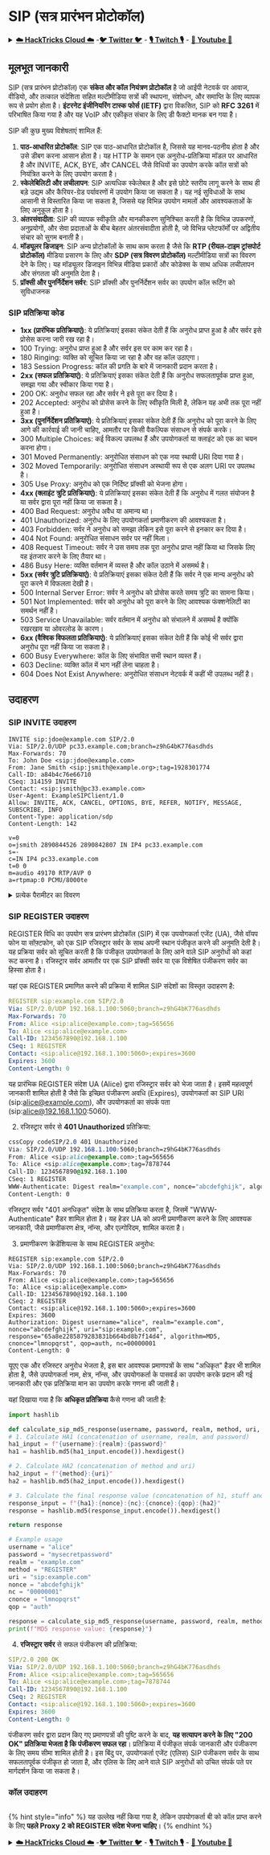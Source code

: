 # SIP (सत्र प्रारंभन प्रोटोकॉल)

<details>

<summary><a href="https://cloud.hacktricks.xyz/pentesting-cloud/pentesting-cloud-methodology"><strong>☁️ HackTricks Cloud ☁️</strong></a> -<a href="https://twitter.com/hacktricks_live"><strong>🐦 Twitter 🐦</strong></a> - <a href="https://www.twitch.tv/hacktricks_live/schedule"><strong>🎙️ Twitch 🎙️</strong></a> - <a href="https://www.youtube.com/@hacktricks_LIVE"><strong>🎥 Youtube 🎥</strong></a></summary>

* क्या आप किसी **साइबर सुरक्षा कंपनी** में काम करते हैं? क्या आप अपनी **कंपनी को HackTricks में विज्ञापित** देखना चाहते हैं? या क्या आपको **PEASS की नवीनतम संस्करण या HackTricks को PDF में डाउनलोड करने की अनुमति** चाहिए? [**सदस्यता योजनाएं**](https://github.com/sponsors/carlospolop) की जांच करें!
* [**The PEASS Family**](https://opensea.io/collection/the-peass-family) की खोज करें, हमारा एकल [**NFT**](https://opensea.io/collection/the-peass-family) संग्रह
* [**आधिकारिक PEASS और HackTricks swag**](https://peass.creator-spring.com) प्राप्त करें
* [**💬**](https://emojipedia.org/speech-balloon/) [**Discord समूह**](https://discord.gg/hRep4RUj7f) या [**टेलीग्राम समूह**](https://t.me/peass) में **शामिल** हों या मुझे **Twitter** [**🐦**](https://github.com/carlospolop/hacktricks/tree/7af18b62b3bdc423e11444677a6a73d4043511e9/\[https:/emojipedia.org/bird/README.md)[**@carlospolopm**](https://twitter.com/hacktricks_live)**.**
* **अपने हैकिंग ट्रिक्स को** [**hacktricks रेपो**](https://github.com/carlospolop/hacktricks) **और** [**hacktricks-cloud रेपो**](https://github.com/carlospolop/hacktricks-cloud) **में पीआर जमा करके** अपना योगदान दें।

</details>

## मूलभूत जानकारी

SIP (सत्र प्रारंभन प्रोटोकॉल) एक **संकेत और कॉल नियंत्रण प्रोटोकॉल** है जो आईपी नेटवर्क पर आवाज, वीडियो, और तत्काल संदेशिता सहित मल्टीमीडिया सत्रों की स्थापना, संशोधन, और समाप्ति के लिए व्यापक रूप से प्रयोग होता है। **इंटरनेट इंजीनियरिंग टास्क फोर्स (IETF)** द्वारा विकसित, SIP को **RFC 3261** में परिभाषित किया गया है और यह VoIP और एकीकृत संचार के लिए डी फैक्टो मानक बन गया है।

SIP की कुछ मुख्य विशेषताएं शामिल हैं:

1. **पाठ-आधारित प्रोटोकॉल**: SIP एक पाठ-आधारित प्रोटोकॉल है, जिससे यह मानव-पठनीय होता है और उसे डीबग करना आसान होता है। यह HTTP के समान एक अनुरोध-प्रतिक्रिया मॉडल पर आधारित है और INVITE, ACK, BYE, और CANCEL जैसे विधियों का उपयोग करके कॉल सत्रों को नियंत्रित करने के लिए उपयोग करता है।
2. **स्केलेबिलिटी और लचीलापन**: SIP अत्यधिक स्केलेबल है और इसे छोटे स्तरीय लागू करने के साथ ही बड़े उद्यम और कैरियर-ग्रेड पर्यावरणों में उपयोग किया जा सकता है। यह नई सुविधाओं के साथ आसानी से विस्तारित किया जा सकता है, जिससे यह विभिन्न उपयोग मामलों और आवश्यकताओं के लिए अनुकूल होता है।
3. **अंतरसंवादीता**: SIP की व्यापक स्वीकृति और मानकीकरण सुनिश्चित करती है कि विभिन्न उपकरणों, अनुप्रयोगों, और सेवा प्रदाताओं के बीच बेहतर अंतरसंवादीता होती है, जो विभिन्न प्लेटफॉर्मों पर अद्वितीय संचार को सुगम बनाती है।
4. **मॉड्यूलर डिजाइन**: SIP अन्य प्रोटोकॉलों के साथ काम करता है जैसे कि **RTP (रीयल-टाइम ट्रांसपोर्ट प्रोटोकॉल)** मीडिया प्रसारण के लिए और **SDP (सत्र विवरण प्रोटोकॉल)** मल्टीमीडिया सत्रों का विवरण देने के लिए। यह मॉड्यूलर डिजाइन विभिन्न मीडिया प्रकारों और कोडेक्स के साथ अधिक लचीलापन और संगतता की अनुमति देता है।
5. **प्रॉक्सी और पुनर्निर्देशन सर्वर**: SIP प्रॉक्सी और पुनर्निर्देशन सर्वर का उपयोग कॉल रूटिंग को सुविधाजनक
### SIP प्रतिक्रिया कोड

* **1xx (प्रारंभिक प्रतिक्रियाएं)**: ये प्रतिक्रियाएं इसका संकेत देती हैं कि अनुरोध प्राप्त हुआ है और सर्वर इसे प्रोसेस करना जारी रख रहा है।
* 100 Trying: अनुरोध प्राप्त हुआ है और सर्वर इस पर काम कर रहा है।
* 180 Ringing: व्यक्ति को सूचित किया जा रहा है और वह कॉल उठाएगा।
* 183 Session Progress: कॉल की प्रगति के बारे में जानकारी प्रदान करता है।
* **2xx (सफल प्रतिक्रियाएं)**: ये प्रतिक्रियाएं इसका संकेत देती हैं कि अनुरोध सफलतापूर्वक प्राप्त हुआ, समझा गया और स्वीकार किया गया है।
* 200 OK: अनुरोध सफल रहा और सर्वर ने इसे पूरा कर दिया है।
* 202 Accepted: अनुरोध को प्रोसेस करने के लिए स्वीकृति मिली है, लेकिन यह अभी तक पूरा नहीं हुआ है।
* **3xx (पुनर्निर्देशन प्रतिक्रियाएं)**: ये प्रतिक्रियाएं इसका संकेत देती हैं कि अनुरोध को पूरा करने के लिए आगे की कार्रवाई की जानी चाहिए, आमतौर पर किसी वैकल्पिक संसाधन से संपर्क करके।
* 300 Multiple Choices: कई विकल्प उपलब्ध हैं और उपयोगकर्ता या क्लाइंट को एक का चयन करना होगा।
* 301 Moved Permanently: अनुरोधित संसाधन को एक नया स्थायी URI दिया गया है।
* 302 Moved Temporarily: अनुरोधित संसाधन अस्थायी रूप से एक अलग URI पर उपलब्ध है।
* 305 Use Proxy: अनुरोध को एक निर्दिष्ट प्रॉक्सी को भेजना होगा।
* **4xx (क्लाइंट त्रुटि प्रतिक्रियाएं)**: ये प्रतिक्रियाएं इसका संकेत देती हैं कि अनुरोध में गलत संयोजन है या सर्वर द्वारा पूरा नहीं किया जा सकता है।
* 400 Bad Request: अनुरोध अवैध या अमान्य था।
* 401 Unauthorized: अनुरोध के लिए उपयोगकर्ता प्रमाणीकरण की आवश्यकता है।
* 403 Forbidden: सर्वर ने अनुरोध को समझा लेकिन इसे पूरा करने से इनकार कर दिया है।
* 404 Not Found: अनुरोधित संसाधन सर्वर पर नहीं मिला।
* 408 Request Timeout: सर्वर ने उस समय तक पूरा अनुरोध प्राप्त नहीं किया था जिसके लिए वह इंतजार करने के लिए तैयार था।
* 486 Busy Here: व्यक्ति वर्तमान में व्यस्त है और कॉल उठाने में असमर्थ है।
* **5xx (सर्वर त्रुटि प्रतिक्रियाएं)**: ये प्रतिक्रियाएं इसका संकेत देती हैं कि सर्वर ने एक मान्य अनुरोध को पूरा करने में विफलता देखी है।
* 500 Internal Server Error: सर्वर ने अनुरोध को प्रोसेस करते समय त्रुटि का सामना किया।
* 501 Not Implemented: सर्वर को अनुरोध को पूरा करने के लिए आवश्यक फंक्शनेलिटी का समर्थन नहीं है।
* 503 Service Unavailable: सर्वर वर्तमान में अनुरोध को संभालने में असमर्थ है क्योंकि रखरखाव या ओवरलोड के कारण।
* **6xx (वैश्विक विफलता प्रतिक्रियाएं)**: ये प्रतिक्रियाएं इसका संकेत देती हैं कि कोई भी सर्वर द्वारा अनुरोध पूरा नहीं किया जा सकता है।
* 600 Busy Everywhere: कॉल के लिए संभावित सभी स्थान व्यस्त हैं।
* 603 Decline: व्यक्ति कॉल में भाग नहीं लेना चाहता है।
* 604 Does Not Exist Anywhere: अनुरोधित संसाधन नेटवर्क में कहीं भी उपलब्ध नहीं है।

## उदाहरण

### SIP INVITE उदाहरण
```
INVITE sip:jdoe@example.com SIP/2.0
Via: SIP/2.0/UDP pc33.example.com;branch=z9hG4bK776asdhds
Max-Forwards: 70
To: John Doe <sip:jdoe@example.com>
From: Jane Smith <sip:jsmith@example.org>;tag=1928301774
Call-ID: a84b4c76e66710
CSeq: 314159 INVITE
Contact: <sip:jsmith@pc33.example.com>
User-Agent: ExampleSIPClient/1.0
Allow: INVITE, ACK, CANCEL, OPTIONS, BYE, REFER, NOTIFY, MESSAGE, SUBSCRIBE, INFO
Content-Type: application/sdp
Content-Length: 142

v=0
o=jsmith 2890844526 2890842807 IN IP4 pc33.example.com
s=-
c=IN IP4 pc33.example.com
t=0 0
m=audio 49170 RTP/AVP 0
a=rtpmap:0 PCMU/8000te
```
<details>

<summary>प्रत्येक पैरामीटर का विवरण</summary>

1. **Request-Line**: `INVITE sip:jdoe@example.com SIP/2.0` - यह पंक्ति विधि (INVITE), अनुरोध URI (sip:[jdoe@example.com](mailto:jdoe@example.com)) और SIP संस्करण (SIP/2.0) को दर्शाती है।
2. **Via**: `Via: SIP/2.0/UDP pc33.example.com;branch=z9hG4bK776asdhds` - Via हैडर ट्रांसपोर्ट प्रोटोकॉल (UDP) और क्लाइंट का पता (pc33.example.com) निर्दिष्ट करता है। "शाखा" पैरामीटर लूप की पहचान और लेनदेन मिलान के लिए उपयोग किया जाता है।
3. **Max-Forwards**: `Max-Forwards: 70` - यह हेडर फ़ील्ड असीमित लूप से बचने के लिए प्रॉक्सी द्वारा अनुरोध को आगे भेजने की संख्या को सीमित करता है।
4. **To**: `To: John Doe <sip:jdoe@example.com>` - To हेडर निर्धारित करता है कि कॉल के प्राप्तकर्ता कौन है, जिसमें उनका प्रदर्शन नाम (John Doe) और SIP URI (sip:[jdoe@example.com](mailto:jdoe@example.com)) शामिल है।
5. **From**: `From: Jane Smith <sip:jsmith@example.org>;tag=1928301774` - From हेडर निर्धारित करता है कि कॉल के भेजने वाले कौन हैं, जिसमें उनका प्रदर्शन नाम (Jane Smith) और SIP URI (sip:[jsmith@example.org](mailto:jsmith@example.org)) शामिल है। "टैग" पैरामीटर का उपयोग भेजने वाले की भूमिका को अद्वितीय रूप से पहचानने के लिए किया जाता है।
6. **Call-ID**: `Call-ID: a84b4c76e66710` - Call-ID हेडर दो उपयोगकर्ताओं के बीच एक कॉल सत्र की अद्वितीय पहचान करता है।
7. **CSeq**: `CSeq: 314159 INVITE` - CSeq हेडर में एक क्रम संख्या और अनुरोध में उपयोग किया गया विधि होती है। इसका उपयोग उत्तरों को अनुरोधों से मिलाने और अव्यवस्थित संदेशों का पता लगाने के लिए किया जाता है।
8. **Contact**: `Contact: <sip:jsmith@pc33.example.com>` - Contact हेडर भेजने वाले को सीधा मार्ग प्रदान करता है, जिसका उपयोग आगामी अनुरोधों और प्रतिक्रियाओं के लिए किया जा सकता है।
9. **User-Agent**: `User-Agent: ExampleSIPClient/1.0` - User-Agent हेडर भेजने वाले के सॉफ़्टवेयर या हार्डवेयर के बारे में जानकारी प्रदान करता है, जिसमें उसका नाम और संस्करण शामिल होते हैं।
10. **Allow**: `Allow: INVITE, ACK, CANCEL, OPTIONS, BYE, REFER, NOTIFY, MESSAGE, SUBSCRIBE, INFO` - Allow हेडर भेजने वाले द्वारा समर्थित SIP विधियों की सूची करता है। यह प्राप्तकर्ता को समझने में मदद करता है कि संचार के दौरान कौन से विधियों का उपयोग किया जा सकता है।
11. **Content-Type**: `Content-Type: application/sdp` - Content-Type हेडर संदेश बॉडी के मीडिया प्रकार को निर्दिष्ट करता है, इस मामले में, SDP (सत्र विवरण प्रोटोकॉल)।
12. **Content-Length**: `Content-Length: 142` - Content-Length हेडर बाइट में संदेश बॉडी का आकार दर्शाता है।
13. **Message Body**: संदेश बॉडी में SDP सत्र विवरण शामिल होता है, जिसमें प्रस्तावित सत्र के लिए मीडिया प्रकार, कोडेक और परिवहन प्रोटोकॉल के बारे में जानकारी शामिल होती है।

* `v=0` - प्रोटोकॉल संस्करण (SDP के लिए 0)
* `o=jsmith 2890844526 2890842807 IN IP4 pc33.example.com` - प्रारंभक और सत्र पहचानकर्ता
* `s=-` - सत्र नाम (एक एकल हाइफ़न नाम को दर्शाता है)
* `c=IN IP4 pc33.example.com` - कनेक्शन सूचना (नेटवर्क प्रकार, पता प्रकार और पता)
* `t=0 0` - समय सूचना (प्रारंभ और समाप्ति समय, 0 0 का अर्थ है कि सत्र सीमित नहीं है)
* `m=audio 49170 RTP/AVP 0` - मीडिया विवरण (मीडिया प्रकार, पोर्ट नंबर, परिवहन प्रोटोकॉल और प्रारूप सूची)। इस मामले में, यह RTP/AVP (रीयल-टाइम परिवहन प्रोटोकॉल / ऑडियो वीडियो प्रोफ़ाइल) और प्रारूप 0 (PCMU/8000) का उपयोग करके ऑडियो स्ट्रीम को निर्दिष्ट करता है।
* `a=rtpmap:0 PCMU/8000` - प्रारूप (0) को कोडेक (PCMU) और इसकी घड़ी दर (8000 Hz) से मैप करने वाला विशेषता।

</details>

### SIP REGISTER उदाहरण

REGISTER विधि का उपयोग सत्र प्रारंभण प्रोटोकॉल (SIP) में एक उपयोगकर्ता एजेंट (UA), जैसे वॉयप फोन या सॉफ़्टफोन, को एक SIP रजिस्ट्रार सर्वर के साथ अपनी स्थान पंजीकृत करने की अनुमति देती है। यह प्रक्रिया सर्वर को सूचित करती है कि पंजीकृत उपयोगकर्ता के लिए आने वाले SIP अनुरोधों को कहां रूट करना है। रजिस्ट्रार सर्वर आमतौर पर एक SIP प्रॉक्सी सर्वर या एक विशेषित पंजीकरण सर्वर का हिस्सा होता है।

यहां एक REGISTER प्रमाणित करने की प्रक्रिया में शामिल SIP संदेशों का विस्तृत उदाहरण है:
```yaml
REGISTER sip:example.com SIP/2.0
Via: SIP/2.0/UDP 192.168.1.100:5060;branch=z9hG4bK776asdhds
Max-Forwards: 70
From: Alice <sip:alice@example.com>;tag=565656
To: Alice <sip:alice@example.com>
Call-ID: 1234567890@192.168.1.100
CSeq: 1 REGISTER
Contact: <sip:alice@192.168.1.100:5060>;expires=3600
Expires: 3600
Content-Length: 0
```
यह प्रारंभिक REGISTER संदेश UA (Alice) द्वारा रजिस्ट्रार सर्वर को भेजा जाता है। इसमें महत्वपूर्ण जानकारी शामिल होती है जैसे कि इच्छित पंजीकरण अवधि (Expires), उपयोगकर्ता का SIP URI (sip:[alice@example.com](mailto:alice@example.com)), और उपयोगकर्ता का संपर्क पता (sip:alice@192.168.1.100:5060).

2. रजिस्ट्रार सर्वर से **401 Unauthorized** प्रतिक्रिया:
```css
cssCopy codeSIP/2.0 401 Unauthorized
Via: SIP/2.0/UDP 192.168.1.100:5060;branch=z9hG4bK776asdhds
From: Alice <sip:alice@example.com>;tag=565656
To: Alice <sip:alice@example.com>;tag=7878744
Call-ID: 1234567890@192.168.1.100
CSeq: 1 REGISTER
WWW-Authenticate: Digest realm="example.com", nonce="abcdefghijk", algorithm=MD5, qop="auth"
Content-Length: 0
```
रजिस्ट्रार सर्वर "401 अनधिकृत" संदेश के साथ प्रतिक्रिया करता है, जिसमें "WWW-Authenticate" हैडर शामिल होता है। यह हेडर UA को अपनी प्रमाणीकरण करने के लिए आवश्यक जानकारी, जैसे प्रमाणीकरण क्षेत्र, नॉन्स, और एल्गोरिदम, शामिल करता है।

3. प्रमाणीकरण क्रेडेंशियल्स के साथ REGISTER अनुरोध:
```vbnet
REGISTER sip:example.com SIP/2.0
Via: SIP/2.0/UDP 192.168.1.100:5060;branch=z9hG4bK776asdhds
Max-Forwards: 70
From: Alice <sip:alice@example.com>;tag=565656
To: Alice <sip:alice@example.com>
Call-ID: 1234567890@192.168.1.100
CSeq: 2 REGISTER
Contact: <sip:alice@192.168.1.100:5060>;expires=3600
Expires: 3600
Authorization: Digest username="alice", realm="example.com", nonce="abcdefghijk", uri="sip:example.com", response="65a8e2285879283831b664bd8b7f14d4", algorithm=MD5, cnonce="lmnopqrst", qop=auth, nc=00000001
Content-Length: 0
```
यूएए एक और रजिस्टर अनुरोध भेजता है, इस बार आवश्यक प्रमाणपत्रों के साथ "अधिकृत" हैडर भी शामिल होता है, जैसे उपयोगकर्ता नाम, क्षेत्र, नॉन्स, और उपयोगकर्ता के पासवर्ड का उपयोग करके प्रदान की गई जानकारी और एक प्रतिक्रिया मान का उपयोग करके गणना की जाती है।

यहां दिखाया गया है कि **अधिकृत प्रतिक्रिया** कैसे गणना की जाती है:
```python
import hashlib

def calculate_sip_md5_response(username, password, realm, method, uri, nonce, nc, cnonce, qop):
# 1. Calculate HA1 (concatenation of username, realm, and password)
ha1_input = f"{username}:{realm}:{password}"
ha1 = hashlib.md5(ha1_input.encode()).hexdigest()

# 2. Calculate HA2 (concatenation of method and uri)
ha2_input = f"{method}:{uri}"
ha2 = hashlib.md5(ha2_input.encode()).hexdigest()

# 3. Calculate the final response value (concatenation of h1, stuff and h2)
response_input = f"{ha1}:{nonce}:{nc}:{cnonce}:{qop}:{ha2}"
response = hashlib.md5(response_input.encode()).hexdigest()

return response

# Example usage
username = "alice"
password = "mysecretpassword"
realm = "example.com"
method = "REGISTER"
uri = "sip:example.com"
nonce = "abcdefghijk"
nc = "00000001"
cnonce = "lmnopqrst"
qop = "auth"

response = calculate_sip_md5_response(username, password, realm, method, uri, nonce, nc, cnonce, qop)
print(f"MD5 response value: {response}")
```
4. **रजिस्ट्रार सर्वर** से सफल पंजीकरण की प्रतिक्रिया:
```yaml
SIP/2.0 200 OK
Via: SIP/2.0/UDP 192.168.1.100:5060;branch=z9hG4bK776asdhds
From: Alice <sip:alice@example.com>;tag=565656
To: Alice <sip:alice@example.com>;tag=7878744
Call-ID: 1234567890@192.168.1.100
CSeq: 2 REGISTER
Contact: <sip:alice@192.168.1.100:5060>;expires=3600
Expires: 3600
Content-Length: 0
```
पंजीकरण सर्वर द्वारा प्रदान किए गए प्रमाणपत्रों की पुष्टि करने के बाद, **यह सत्यापन करने के लिए "200 OK" प्रतिक्रिया भेजता है कि पंजीकरण सफल रहा**। प्रतिक्रिया में पंजीकृत संपर्क जानकारी और पंजीकरण के लिए समय सीमा शामिल होती है। इस बिंदु पर, उपयोगकर्ता एजेंट (एलिस) SIP पंजीकरण सर्वर के साथ सफलतापूर्वक पंजीकृत हो जाता है, और एलिस के लिए आने वाले SIP अनुरोधों को उचित संपर्क पते पर मार्गदर्शन किया जा सकता है।

### कॉल उदाहरण

<figure><img src="../../../.gitbook/assets/image (666).png" alt=""><figcaption></figcaption></figure>

{% hint style="info" %}
यह उल्लेख नहीं किया गया है, लेकिन उपयोगकर्ता बी को कॉल प्राप्त करने के लिए **पहले Proxy 2 को REGISTER संदेश भेजना चाहिए**।
{% endhint %}

<details>

<summary><a href="https://cloud.hacktricks.xyz/pentesting-cloud/pentesting-cloud-methodology"><strong>☁️ HackTricks Cloud ☁️</strong></a> -<a href="https://twitter.com/hacktricks_live"><strong>🐦 Twitter 🐦</strong></a> - <a href="https://www.twitch.tv/hacktricks_live/schedule"><strong>🎙️ Twitch 🎙️</strong></a> - <a href="https://www.youtube.com/@hacktricks_LIVE"><strong>🎥 Youtube 🎥</strong></a></summary>

* क्या आप **साइबर सुरक्षा कंपनी** में काम करते हैं? क्या आप चाहते हैं कि आपकी **कंपनी HackTricks में विज्ञापित हो**? या क्या आपको **PEASS की नवीनतम संस्करण देखने या HackTricks को PDF में डाउनलोड करने का उपयोग** करने का अधिकार चाहिए? [**SUBSCRIPTION PLANS**](https://github.com/sponsors/carlospolop) की जांच करें!
* खोजें [**The PEASS Family**](https://opensea.io/collection/the-peass-family), हमारा विशेष [**NFTs**](https://opensea.io/collection/the-peass-family) संग्रह
* प्राप्त करें [**आधिकारिक PEASS & HackTricks swag**](https://peass.creator-spring.com)
* **शामिल हों** [**💬**](https://emojipedia.org/speech-balloon/) [**Discord समूह**](https://discord.gg/hRep4RUj7f) या [**टेलीग्राम समूह**](https://t.me/peass) या मुझे **Twitter** [**🐦**](https://github.com/carlospolop/hacktricks/tree/7af18b62b3bdc423e11444677a6a73d4043511e9/\[https:/emojipedia.org/bird/README.md)[**@carlospolopm**](https://twitter.com/hacktricks_live)** का** **अनुसरण** करें।**
* **अपने हैकिंग ट्रिक्स साझा करें, PRs को** [**hacktricks repo**](https://github.com/carlospolop/hacktricks) **और** [**hacktricks-cloud repo**](https://github.com/carlospolop/hacktricks-cloud) **में सबमिट करके**।

</details>
